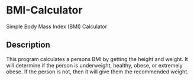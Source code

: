 # BMI-Calculator
Simple Body Mass Index (BMI) Calculator

## Description
This program calculates a persons BMI by getting the height and weight. It will determine if the person is underweight, healthy, obese, or extremely obese. If the person is not, then it will give them the recommended weight.



